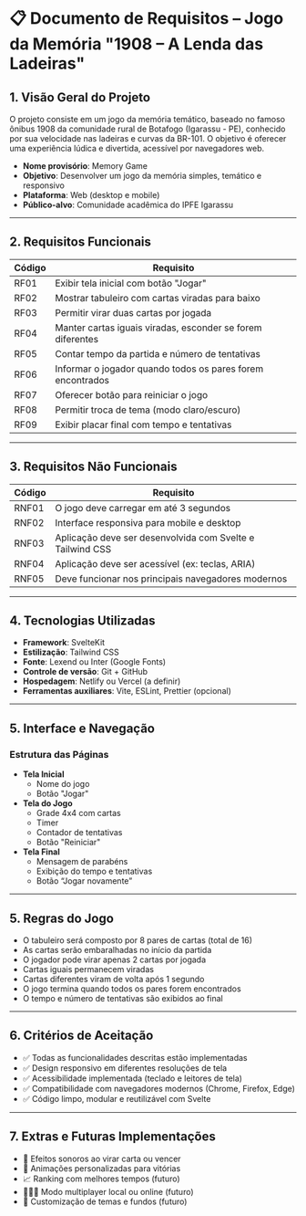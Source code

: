 # 📋 Documento de Requisitos – Jogo da Memória "1908 – A Lenda das Ladeiras"

## 1. Visão Geral do Projeto

O projeto consiste em um jogo da memória temático, baseado no famoso ônibus 1908 da comunidade rural de Botafogo (Igarassu - PE), conhecido por sua velocidade nas ladeiras e curvas da BR-101. O objetivo é oferecer uma experiência lúdica e divertida, acessível por navegadores web.

- **Nome provisório**: Memory Game
- **Objetivo**: Desenvolver um jogo da memória simples, temático e responsivo
- **Plataforma**: Web (desktop e mobile)
- **Público-alvo**: Comunidade acadêmica do IPFE Igarassu

---

## 2. Requisitos Funcionais

| Código | Requisito                                                  |
| ------ | ---------------------------------------------------------- |
| RF01   | Exibir tela inicial com botão "Jogar"                      |
| RF02   | Mostrar tabuleiro com cartas viradas para baixo            |
| RF03   | Permitir virar duas cartas por jogada                      |
| RF04   | Manter cartas iguais viradas, esconder se forem diferentes |
| RF05   | Contar tempo da partida e número de tentativas             |
| RF06   | Informar o jogador quando todos os pares forem encontrados |
| RF07   | Oferecer botão para reiniciar o jogo                       |
| RF08   | Permitir troca de tema (modo claro/escuro)                 |
| RF09   | Exibir placar final com tempo e tentativas                 |

---

## 3. Requisitos Não Funcionais

| Código | Requisito                                                 |
| ------ | --------------------------------------------------------- |
| RNF01  | O jogo deve carregar em até 3 segundos                    |
| RNF02  | Interface responsiva para mobile e desktop                |
| RNF03  | Aplicação deve ser desenvolvida com Svelte e Tailwind CSS |
| RNF04  | Aplicação deve ser acessível (ex: teclas, ARIA)           |
| RNF05  | Deve funcionar nos principais navegadores modernos        |

---

## 4. Tecnologias Utilizadas

- **Framework**: SvelteKit
- **Estilização**: Tailwind CSS
- **Fonte**: Lexend ou Inter (Google Fonts)
- **Controle de versão**: Git + GitHub
- **Hospedagem**: Netlify ou Vercel (a definir)
- **Ferramentas auxiliares**: Vite, ESLint, Prettier (opcional)

---

## 5. Interface e Navegação

### Estrutura das Páginas

- **Tela Inicial**
  - Nome do jogo
  - Botão "Jogar"
- **Tela do Jogo**
  - Grade 4x4 com cartas
  - Timer
  - Contador de tentativas
  - Botão "Reiniciar"
- **Tela Final**
  - Mensagem de parabéns
  - Exibição do tempo e tentativas
  - Botão “Jogar novamente”

---

## 5. Regras do Jogo

- O tabuleiro será composto por 8 pares de cartas (total de 16)
- As cartas serão embaralhadas no início da partida
- O jogador pode virar apenas 2 cartas por jogada
- Cartas iguais permanecem viradas
- Cartas diferentes viram de volta após 1 segundo
- O jogo termina quando todos os pares forem encontrados
- O tempo e número de tentativas são exibidos ao final

---

## 6. Critérios de Aceitação

- ✅ Todas as funcionalidades descritas estão implementadas
- ✅ Design responsivo em diferentes resoluções de tela
- ✅ Acessibilidade implementada (teclado e leitores de tela)
- ✅ Compatibilidade com navegadores modernos (Chrome, Firefox, Edge)
- ✅ Código limpo, modular e reutilizável com Svelte

---

## 7. Extras e Futuras Implementações

- 🎵 Efeitos sonoros ao virar carta ou vencer
- 🎉 Animações personalizadas para vitórias
- 📈 Ranking com melhores tempos (futuro)
- 🧑‍🤝‍🧑 Modo multiplayer local ou online (futuro)
- 🎨 Customização de temas e fundos (futuro)
